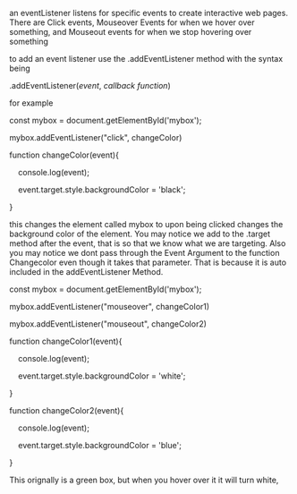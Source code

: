 
an eventListener listens for specific events to create interactive web pages. There are Click events, Mouseover Events for when we hover over something, and Mouseout events for when we stop hovering over something

to add an event listener use the .addEventListener method with the syntax being

.addEventListener(*event*, *callback function*)

for example

  

const mybox = document.getElementById('mybox');

  

mybox.addEventListener("click", changeColor)

  

function changeColor(event){

    console.log(event);

    event.target.style.backgroundColor = 'black';

  

}


this changes the element called mybox to upon being clicked changes the background color of the element. You may notice we add to the .target method after the event, that is so that we know what we are targeting. Also you may notice we dont pass through the Event Argument to the function Changecolor even though it takes that parameter. That is because it is auto included in the addEventListener Method. 


const mybox = document.getElementById('mybox');

  

mybox.addEventListener("mouseover", changeColor1)

mybox.addEventListener("mouseout", changeColor2)

  

function changeColor1(event){

    console.log(event);

    event.target.style.backgroundColor = 'white';

  

}

  
  

function changeColor2(event){

    console.log(event);

    event.target.style.backgroundColor = 'blue';

  

}

This orignally is a green box, but when you hover over it it will turn white, 
